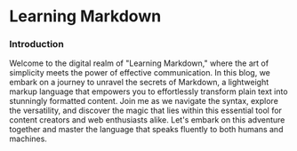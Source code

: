 # Learning Markdown

### Introduction
Welcome to the digital realm of "Learning Markdown," where the art of simplicity meets the power of effective communication. In this blog, we embark on a journey to unravel the secrets of Markdown, a lightweight markup language that empowers you to effortlessly transform plain text into stunningly formatted content. Join me as we navigate the syntax, explore the versatility, and discover the magic that lies within this essential tool for content creators and web enthusiasts alike. Let's embark on this adventure together and master the language that speaks fluently to both humans and machines.
